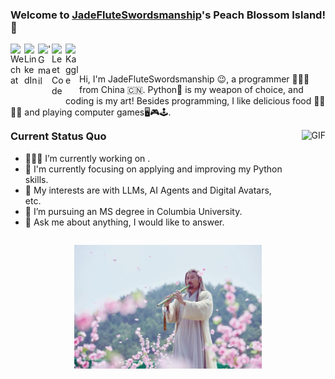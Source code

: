### Welcome to [JadeFluteSwordsmanship](https://github.com/JadeFluteSwordsmanship)'s Peach Blossom Island!👋

<a href="https://raw.githubusercontent.com/JadeFluteSwordsmanship/JadeFluteSwordsmanship/main/images/wechat.jpg" target="_blank">
  <img align="left" alt="Wechat" width="22px" src="https://cdn.jsdelivr.net/npm/simple-icons@3.1.0/icons/wechat.svg" />
</a>
<a href="https://www.linkedin.com/in/simon-xsy/">
  <img align="left" alt="LinkedIn" width="22px" src="https://cdn.jsdelivr.net/npm/simple-icons@3.1.0/icons/linkedin.svg" />
</a>
<a href="mailto:sx2401@columbia.edu">
  <img align="left" alt="'Gmail" width="22px" src="https://cdn.jsdelivr.net/npm/simple-icons@3.1.0/icons/gmail.svg" />
</a>
<a href="https://leetcode.com/u/simon_ddup/">
  <img align="left" alt="LeetCode" width="22px" src="https://cdn.jsdelivr.net/npm/simple-icons@3.1.0/icons/leetcode.svg" />
</a>
<a href="https://www.kaggle.com/simonxsy">
  <img align="left" alt="Kaggle" width="22px" src="https://cdn.jsdelivr.net/npm/simple-icons@3.1.0/icons/kaggle.svg" />
</a>

<br />
<br />

Hi, I'm JadeFluteSwordsmanship 😉, a programmer 👨🏻‍💻 from China 🇨🇳. Python🐍 is my weapon of choice, and coding is my art! Besides programming, I like delicious food 🥗🥩🌮🍣 and playing computer games🖥️🎮🕹️.

<div style="display: flex; align-items: flex-start; gap: 20px;">
  
  <!-- 左侧 Status Quo -->
  <div style="flex: 1;">
    <h3 style="margin-top: 0;">Current Status Quo</h3>
    <ul style="margin-top: 0; padding-top: 0;">
      <li>👨🏻‍💻 I’m currently working on <private repository>.</li>
      <li>🌱 I'm currently focusing on applying and improving my Python skills.</li>
      <li>🤔 My interests are with LLMs, AI Agents and Digital Avatars, etc.</li>
      <li>💼 I’m pursuing an MS degree in Columbia University.</li>
      <li>💬 Ask me about anything, I would like to answer.</li>
    </ul>
  </div>

  <!-- 右侧 GIF 图片 -->
  <div style="flex-shrink: 0;">
    <img src="https://media.giphy.com/media/iIqmM5tTjmpOB9mpbn/giphy.gif" alt="GIF" width="320">
  </div>

</div>

<!-- 居中的黄药师 -->
<p align="center">
  <img src="images/huang.jpeg" alt="黄药师" width="300">
</p>

<!--![JadeFluteSwordsmanship's github stats](https://github-readme-stats.vercel.app/api?username=JadeFluteSwordsmanship&show_icons=true&hide_border=true) -->


